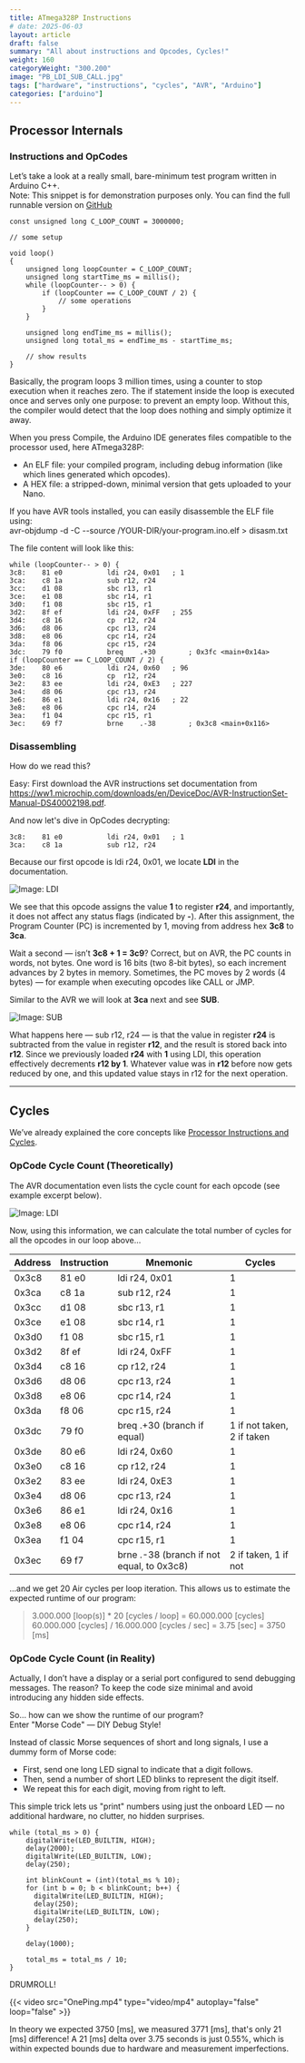 ```yaml
---
title: ATmega328P Instructions
# date: 2025-06-03
layout: article
draft: false
summary: "All about instructions and Opcodes, Cycles!"
weight: 160
categoryWeight: "300.200"
image: "PB_LDI_SUB_CALL.jpg"
tags: ["hardware", "instructions", "cycles", "AVR", "Arduino"]
categories: ["arduino"]
---
```

## Processor Internals

### Instructions and OpCodes

Let’s take a look at a really small, bare-minimum test program written in Arduino C++.<br>
Note: This snippet is for demonstration purposes only.
You can find the full runnable version on
[GitHub](https://github.com/jens-goes-mad/diy-pedalboard/tree/master/samples/ARDUINO_NANO/the-beginning/cycles/cycles.ino)

    const unsigned long C_LOOP_COUNT = 3000000;
    
    // some setup 

    void loop()
    {
        unsigned long loopCounter = C_LOOP_COUNT;
        unsigned long startTime_ms = millis();
        while (loopCounter-- > 0) {
            if (loopCounter == C_LOOP_COUNT / 2) {
                // some operations
            }
        }

        unsigned long endTime_ms = millis();
        unsigned long total_ms = endTime_ms - startTime_ms;

        // show results
    }

Basically, the program loops 3 million times, using a counter to stop execution when it reaches zero.
The if statement inside the loop is executed once and serves only one purpose: to prevent an empty loop.
Without this, the compiler would detect that the loop does nothing and simply optimize it away.

When you press Compile, the Arduino IDE generates files compatible to the processor used, here ATmega328P:

* An ELF file: your compiled program, including debug information (like which lines generated which opcodes).
* A HEX file: a stripped-down, minimal version that gets uploaded to your Nano.

If you have AVR tools installed, you can easily disassemble the ELF file using:<br>
<span class="cli-action">avr-objdump -d -C --source  /YOUR-DIR/your-program.ino.elf > disasm.txt</span>

The file content will look like this:

    while (loopCounter-- > 0) {
    3c8:	81 e0       	ldi	r24, 0x01	; 1
    3ca:	c8 1a       	sub	r12, r24
    3cc:	d1 08       	sbc	r13, r1
    3ce:	e1 08       	sbc	r14, r1
    3d0:	f1 08       	sbc	r15, r1
    3d2:	8f ef       	ldi	r24, 0xFF	; 255
    3d4:	c8 16       	cp	r12, r24
    3d6:	d8 06       	cpc	r13, r24
    3d8:	e8 06       	cpc	r14, r24
    3da:	f8 06       	cpc	r15, r24
    3dc:	79 f0       	breq	.+30     	; 0x3fc <main+0x14a>
    if (loopCounter == C_LOOP_COUNT / 2) {
    3de:	80 e6       	ldi	r24, 0x60	; 96
    3e0:	c8 16       	cp	r12, r24
    3e2:	83 ee       	ldi	r24, 0xE3	; 227
    3e4:	d8 06       	cpc	r13, r24
    3e6:	86 e1       	ldi	r24, 0x16	; 22
    3e8:	e8 06       	cpc	r14, r24
    3ea:	f1 04       	cpc	r15, r1
    3ec:	69 f7       	brne	.-38     	; 0x3c8 <main+0x116>

### Disassembling 

How do we read this?

Easy: 
First download the AVR instructions set documentation from<br>
https://ww1.microchip.com/downloads/en/DeviceDoc/AVR-InstructionSet-Manual-DS40002198.pdf.

And now let's dive in OpCodes decrypting:

    3c8:	81 e0       	ldi	r24, 0x01	; 1
    3ca:	c8 1a       	sub	r12, r24

Because our first opcode is <span class="cli-action">ldi r24, 0x01</span>, we locate **LDI** in the documentation.

![Image: LDI](avr-ldi.png)

We see that this opcode assigns the value **1** to register **r24**, and importantly, it does not affect any status flags
(indicated by **-**). After this assignment, the Program Counter (PC) is incremented by 1, moving from address 
hex **3c8** to **3ca**.

Wait a second — isn’t **3c8 + 1 = 3c9**?
Correct, but on AVR, the PC counts in words, not bytes.
One word is 16 bits (two 8-bit bytes), so each increment advances by 2 bytes in memory. 
Sometimes, the PC moves by 2 words (4 bytes) — for example when executing opcodes like CALL or JMP.

Similar to the AVR we will look at **3ca** next and see **SUB**.

![Image: SUB](avr-sub.png)

What happens here — <span class="cli-action">sub r12, r24</span> — is that the value in register **r24** is
subtracted from the value in register **r12**, and the result is stored back into **r12**.
Since we previously loaded **r24** with **1** using LDI, this operation effectively decrements **r12 by 1**.
Whatever value was in **r12** before now gets reduced by one, and this updated value stays in r12 for the next operation.

---

## Cycles

We’ve already explained the core concepts like [Processor Instructions and Cycles](/arduino/instruction-basics).

### OpCode Cycle Count (Theoretically)

The AVR documentation even lists the cycle count for each opcode (see example excerpt below).

![Image: LDI](avr-cycles.png)

Now, using this information, we can calculate the total number of cycles for all the opcodes in our loop above…

| Address | Instruction | Mnemonic                                 | Cycles                    |
|---------|-------------|------------------------------------------|---------------------------|
| 0x3c8   | 81 e0       | ldi r24, 0x01                            | 1                         |
| 0x3ca   | c8 1a       | sub r12, r24                             | 1                         |
| 0x3cc   | d1 08       | sbc r13, r1                              | 1                         |
| 0x3ce   | e1 08       | sbc r14, r1                              | 1                         |
| 0x3d0   | f1 08       | sbc r15, r1                              | 1                         |
| 0x3d2   | 8f ef       | ldi r24, 0xFF                            | 1                         |
| 0x3d4   | c8 16       | cp r12, r24                              | 1                         |
| 0x3d6   | d8 06       | cpc r13, r24                             | 1                         |
| 0x3d8   | e8 06       | cpc r14, r24                             | 1                         |
| 0x3da   | f8 06       | cpc r15, r24                             | 1                         |
| 0x3dc   | 79 f0       | breq .+30 (branch if equal)              | 1 if not taken, 2 if taken|
| 0x3de   | 80 e6       | ldi r24, 0x60                            | 1                         |
| 0x3e0   | c8 16       | cp r12, r24                              | 1                         |
| 0x3e2   | 83 ee       | ldi r24, 0xE3                            | 1                         |
| 0x3e4   | d8 06       | cpc r13, r24                             | 1                         |
| 0x3e6   | 86 e1       | ldi r24, 0x16                            | 1                         |
| 0x3e8   | e8 06       | cpc r14, r24                             | 1                         |
| 0x3ea   | f1 04       | cpc r15, r1                              | 1                         |
| 0x3ec   | 69 f7       | brne .-38 (branch if not equal, to 0x3c8)| 2 if taken, 1 if not      |

…and we get 20 Air cycles per loop iteration. This allows us to estimate the expected runtime of our program:

> 3.000.000 [loop(s)] * 20 [cycles / loop] = 60.000.000 [cycles]<br>
> 60.000.000 [cycles] / 16.000.000 [cycles / sec] = 3.75 [sec] = 3750 [ms]

### OpCode Cycle Count (in Reality)

Actually, I don’t have a display or a serial port configured to send debugging messages.
The reason? To keep the code size minimal and avoid introducing any hidden side effects.

So… how can we show the runtime of our program?<br>
Enter "Morse Code" — DIY Debug Style!

Instead of classic Morse sequences of short and long signals, I use a dummy form of Morse code:
* First, send one long LED signal to indicate that a digit follows.
* Then, send a number of short LED blinks to represent the digit itself.
* We repeat this for each digit, moving from right to left.

This simple trick lets us "print" numbers using just the onboard LED — no additional hardware, no clutter, 
no hidden surprises.



    while (total_ms > 0) {
        digitalWrite(LED_BUILTIN, HIGH);
        delay(2000);
        digitalWrite(LED_BUILTIN, LOW);
        delay(250);
    
        int blinkCount = (int)(total_ms % 10);
        for (int b = 0; b < blinkCount; b++) {
          digitalWrite(LED_BUILTIN, HIGH);
          delay(250);
          digitalWrite(LED_BUILTIN, LOW);
          delay(250);
        }
    
        delay(1000);
    
        total_ms = total_ms / 10;
    }

DRUMROLL!

{{< video src="OnePing.mp4" type="video/mp4" autoplay="false" loop="false" >}}

In theory we expected 3750 [ms], we measured 3771 [ms], that's only 21 [ms] difference!
A 21 [ms] delta over 3.75 seconds is just 0.55%, which is within expected bounds due to hardware and measurement imperfections.